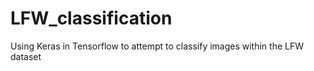 # LFW_classification
Using Keras in Tensorflow to attempt to classify images within the LFW dataset
